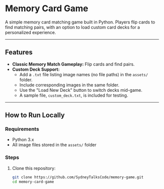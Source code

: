 # Memory Card Game

A simple memory card matching game built in Python. Players flip cards to find matching pairs, with an option to load custom card decks for a personalized experience.

---

## Features
- **Classic Memory Match Gameplay:** Flip cards and find pairs.
- **Custom Deck Support:**  
  - Add a `.txt` file listing image names (no file paths) in the `assets/` folder.  
  - Include corresponding images in the same folder.  
  - Use the "Load New Deck" button to switch decks mid-game.  
  - A sample file, `custom_deck.txt`, is included for testing.

---

## How to Run Locally

### Requirements
- Python 3.x    
- All image files stored in the `assets/` folder

### Steps
1. Clone this repository:
   ```bash
   git clone https://github.com/SydneyTalksCode/memory-game.git
   cd memory-card-game
